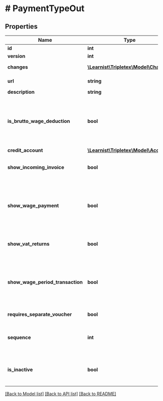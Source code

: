 # # PaymentTypeOut

## Properties

Name | Type | Description | Notes
------------ | ------------- | ------------- | -------------
**id** | **int** |  | [optional]
**version** | **int** |  | [optional]
**changes** | [**\Learnist\Tripletex\Model\Change[]**](Change.md) |  | [optional] [readonly]
**url** | **string** |  | [optional] [readonly]
**description** | **string** |  |
**is_brutto_wage_deduction** | **bool** | true if it should be a deduction from the wage. The module PROVISIONSALARY is required to both view and change this setting | [optional]
**credit_account** | [**\Learnist\Tripletex\Model\Account**](Account.md) |  |
**show_incoming_invoice** | **bool** | true if the payment type should be available in supplier invoices | [optional]
**show_wage_payment** | **bool** | true if the payment type should be available in wage payments. The wage module is required to both view and change this setting | [optional]
**show_vat_returns** | **bool** | true if the payment type should be available in vat returns | [optional]
**show_wage_period_transaction** | **bool** | true if the payment type should be available in period transactionsThe wage module is required to both view and change this setting | [optional]
**requires_separate_voucher** | **bool** | true if a separate voucher is required | [optional]
**sequence** | **int** | determines in which order the types should be listed. No 1 is listed first | [optional]
**is_inactive** | **bool** | true if the payment type should be hidden from available payment types | [optional]

[[Back to Model list]](../../README.md#models) [[Back to API list]](../../README.md#endpoints) [[Back to README]](../../README.md)
